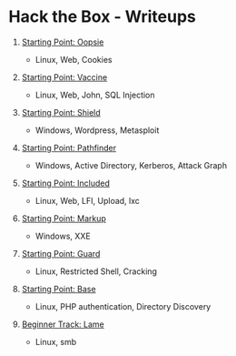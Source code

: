 # Hack the Box - Writeups

1. [Starting Point: Oopsie](Oopsie)
    - Linux, Web, Cookies

2. [Starting Point: Vaccine](Vaccine)
   - Linux, Web, John, SQL Injection

3. [Starting Point: Shield](Shield)
   - Windows, Wordpress, Metasploit

4. [Starting Point: Pathfinder](Pathfinder)
   - Windows, Active Directory, Kerberos, Attack Graph

5. [Starting Point: Included](Included)
   - Linux, Web, LFI, Upload, lxc

6. [Starting Point: Markup](Markup)
   - Windows, XXE

7. [Starting Point: Guard](Guard)
   - Linux, Restricted Shell, Cracking

8. [Starting Point: Base](Base)
   - Linux, PHP authentication, Directory Discovery

9. [Beginner Track: Lame](Lame)
   - Linux, smb